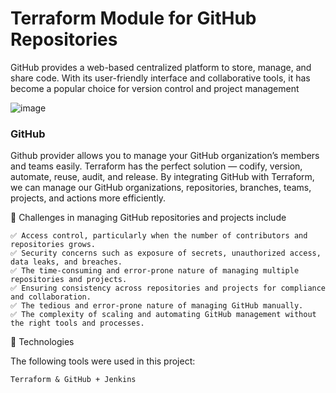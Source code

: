 # Terraform Module for GitHub Repositories
GitHub provides a web-based centralized platform to store, manage, and share code. With its user-friendly interface and collaborative tools, it has become a popular choice for version control and project management

![image](https://miro.medium.com/v2/resize:fit:1100/format:webp/1*cWBkIri5rkF5Oglp-ibO9A.jpeg)



### GitHub
Github provider allows you to manage your GitHub organization’s members and teams easily. Terraform has the perfect solution — codify, version, automate, reuse, audit, and release. By integrating GitHub with Terraform, we can manage our GitHub organizations, repositories, branches, teams, projects, and actions more efficiently.

 
🎯 Challenges in managing GitHub repositories and projects include

```
✅ Access control, particularly when the number of contributors and repositories grows.
✅ Security concerns such as exposure of secrets, unauthorized access, data leaks, and breaches.
✅ The time-consuming and error-prone nature of managing multiple repositories and projects.
✅ Ensuring consistency across repositories and projects for compliance and collaboration.
✅ The tedious and error-prone nature of managing GitHub manually.
✅ The complexity of scaling and automating GitHub management without the right tools and processes.
```


🚀 Technologies

The following tools were used in this project:

    Terraform & GitHub + Jenkins


